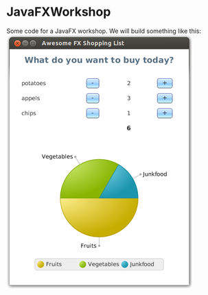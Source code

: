 JavaFXWorkshop
==============

Some code for a JavaFX workshop. We will build something like this:
![alt tag](JavaFXWorkshop/awesomeFXShoppingList.png)
